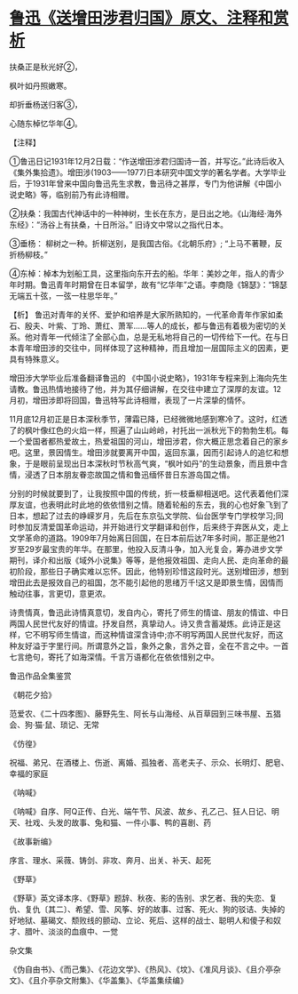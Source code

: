 # [鲁迅《送增田涉君归国》原文、注释和赏析](https://www.vrrw.net/wx/9317.html)

扶桑正是秋光好②，

枫叶如丹照嫩寒。

却折垂杨送归客③，

心随东棹忆华年④。

【注释】

①鲁迅日记1931年12月2日载：“作送增田涉君归国诗一首，并写讫。”此诗后收入 《集外集拾遗》。增田涉(1903——1977)日本研究中国文学的著名学者。大学毕业后，于1931年曾来中国向鲁迅先生求教，鲁迅待之甚厚，专门为他讲解《中国小说史略》等，临别前乃有此诗相赠。

②扶桑：我国古代神话中的一种神树，生长在东方，是日出之地。《山海经·海外东经》：“汤谷上有扶桑，十日所浴。” 旧诗文中常以之指代日本。

③垂杨： 柳树之一种。折柳送别，是我国古俗。《北朝乐府》; “上马不著鞭，反折杨柳枝。”

④东棹：棹本为划船工具，这里指向东开去的船。华年：美妙之年，指人的青少年时期。鲁迅青年时期曾在日本留学，故有“忆华年”之语。李商隐《锦瑟》：“锦瑟无端五十弦，一弦一柱思华年。”



【析】 鲁迅对青年的关怀、爱护和培养是大家所熟知的，一代革命青年作家如柔石、殷夫、叶紫、丁玲、萧红、萧军……等人的成长，都与鲁迅有着极为密切的关系。他对青年一代倾注了全部心血，总是无私地将自己的一切传给下一代。在与日本青年增田涉的交往中，同样体现了这种精神，而且增加一层国际主义的因素，更具有特殊意义。

增田涉大学毕业后准备翻译鲁迅的 《中国小说史略》，1931年专程来到上海向先生请教。鲁迅热情地接待了他，并为其仔细讲解，在交往中建立了深厚的友谊。12月初，增田涉即将回国，鲁迅特写此诗相赠，表现了一片深挚的情怀。

11月底12月初正是日本深秋季节，薄霜已降，已经微微地感到寒冷了。这时，红透了的枫叶像红色的火焰一样，照遍了山山岭岭，衬托出一派秋光下的勃勃生机。每一个爱国者都热爱故土，热爱祖国的河山，增田涉君，你大概正思念着自己的家乡吧。这里，景因情生。增田涉就要离开中国，返回东瀛，因而引起诗人的追忆和想象，于是眼前呈现出日本深秋时节秋高气爽，“枫叶如丹”的生动景象，而且景中含情，浸透了日本朋友眷恋故国之情和鲁迅缅怀昔日东游岛国之情。

分别的时候就要到了，让我按照中国的传统，折一枝垂柳相送吧。这代表着他们深厚友谊，也表明此时此地的依依惜别之情。随着轮船的东去，我的心也好象飞到了日本，想起了过去的峥嵘岁月，先后在东京弘文学院、仙台医学专门学校学习;同时参加反清爱国革命运动，并开始进行文学翻译和创作，后来终于弃医从文，走上文学革命的道路。1909年7月始离日回国，在日本前后达7年多时间，那正是他21岁至29岁最宝贵的年华。在那里，他投入反清斗争，加入光复会，筹办进步文学期刊，译介和出版《域外小说集》等等，是他报效祖国、走向人民、走向革命的最初阶段，那些日子确实难以忘怀。因此，他特别珍惜这段时光。送别增田涉，想到增田此去是报效自己的祖国，怎不能引起他的思绪万千!这又是即景生情，因情而触动往事，言更切，意更浓。

诗贵情真，鲁迅此诗情真意切，发自内心，寄托了师生的情谊、朋友的情谊、中日两国人民世代友好的情谊。抒发自然，真挚动人。诗又贵含蓄凝炼。此诗正是这样，它不明写师生情谊，而这种情谊深含诗中;亦不明写两国人民世代友好，而这种友好溢于字里行间。所谓意外之旨，象外之象，言外之音，全在不言之中。一首七言绝句，寄托了如海深情。千言万语都化在依依惜别之中。

鲁迅作品全集鉴赏

《朝花夕拾》

范爱农、《二十四孝图》、藤野先生、阿长与山海经、从百草园到三味书屋、五猖会、狗·猫·鼠、琐记、无常

《仿徨》

祝福、弟兄、在酒楼上、伤逝、离婚、孤独者、高老夫子、示众、长明灯、肥皂、幸福的家庭

《呐喊》

《呐喊》自序、阿Q正传、白光、端午节、风波、故乡、孔乙己、狂人日记、明天、社戏、头发的故事、兔和猫、一件小事、鸭的喜剧、药

《故事新编》

序言、理水、采薇、铸剑、非攻、奔月、出关、补天、起死

《野草》

《野草》英文译本序、《野草》题辞、秋夜、影的告别、求乞者、我的失恋、复仇、复仇〔其二〕、希望、雪、风筝、好的故事、过客、死火、狗的驳诘、失掉的好地狱、墓碣文、颓败线的颤动、立论、死后、这样的战士、聪明人和傻子和奴才、腊叶、淡淡的血痕中、一觉

杂文集

《伪自由书》、《而己集》、《花边文学》、《热风》、《坟》、《准风月谈》、《且介亭杂文》、《且介亭杂文附集》、《华盖集》、《华盖集续编》

